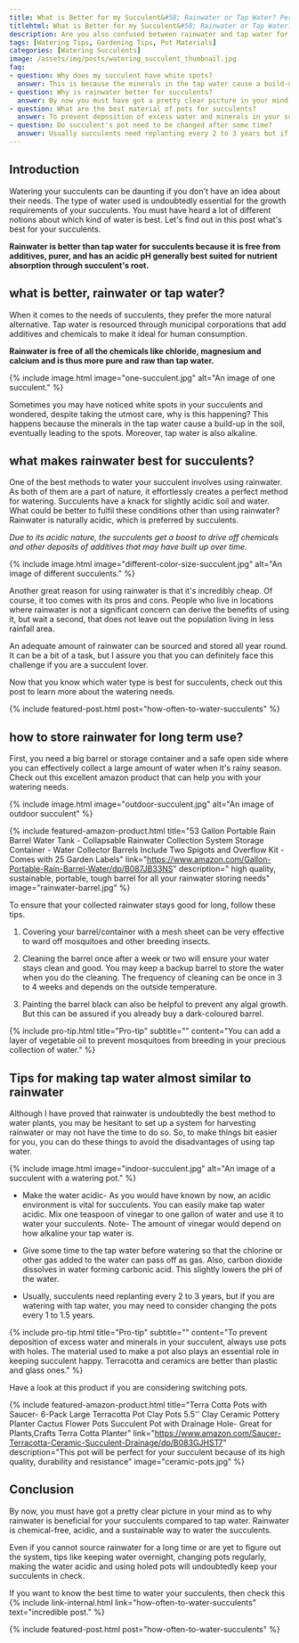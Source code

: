 ```yaml
--- 
title: What is Better for my Succulent&#58; Rainwater or Tap Water? Perfect Guide
titlehtml: What is Better for my Succulent&#58; Rainwater or Tap Water?<br> <span class="highlight"> Perfect Guide!</span>
description: Are you also confused between rainwater and tap water for succulents? In this post we will discuss why rainwater is better for your succulent.
tags: [Watering Tips, Gardening Tips, Pot Materials]
categories: [Watering Succulents]
image: /assets/img/posts/watering_succulent_thumbnail.jpg
faq: 
- question: Why does my succulent have white spots?
  answer: This is because the minerals in the tap water cause a build-up in the soil eventually leading to the spots. Tap water is alkaline in nature.
- question: Why is rainwater better for succulents?
  answer: By now you must have got a pretty clear picture in your mind as why rainwater is beneficial for your succulents than tap water. Rain water is chemical free, acidic and is more sustainable  to water succulents.
- question: What are the best material of pots for succulents?
  answer: To prevent deposition of excess water and minerals in your succulent, always use pots with holes. Material used to make pot also plays an essential role in keeping succulent happy. Terracotta and ceramics are better than plastic and glass ones.
- question: Do succulent's pot need to be changed after some time?
  answer: Usually succulents need replanting every 2 to 3 years but if you are watering with tap water, you may need to consider changing the pots every 1 to 1.5 years.
---
```


## Introduction

Watering your succulents can be daunting if you don't have an idea about their needs. The type of water used is undoubtedly essential for the growth requirements of your succulents. You must have heard a lot of different notions about which kind of water is best. Let's find out in this post what's best for your succulents.

**Rainwater is better than tap water for succulents because it is free from additives, purer, and has an acidic pH generally best suited for nutrient absorption through succulent's root.**

## what is better, rainwater or tap water?

When it comes to the needs of succulents, they prefer the more natural alternative. Tap water is resourced through municipal corporations that add additives and chemicals to make it ideal for human consumption.

**Rainwater is free of all the chemicals like chloride, magnesium and calcium and is thus more pure and raw than tap water.**

{% include image.html image="one-succulent.jpg" alt="An image of one succulent." %}

Sometimes you may have noticed white spots in your succulents and wondered, despite taking the utmost care, why is this happening? This happens because the minerals in the tap water cause a build-up in the soil, eventually leading to the spots. Moreover, tap water is also alkaline.

## what makes rainwater best for succulents?

One of the best methods to water your succulent involves using rainwater. As both of them are a part of nature, it effortlessly creates a perfect method for watering. Succulents have a knack for slightly acidic soil and water. What could be better to fulfil these conditions other than using rainwater? Rainwater is naturally acidic, which is preferred by succulents.

*Due to its acidic nature, the succulents get a boost to drive off chemicals and other deposits of additives that may have built up over time.*

{% include image.html image="different-color-size-succulent.jpg" alt="An image of different succulents." %}

Another great reason for using rainwater is that it's incredibly cheap. Of course, it too comes with its pros and cons. People who live in locations where rainwater is not a significant concern can derive the benefits of using it, but wait a second, that does not leave out the population living in less rainfall area.

An adequate amount of rainwater can be sourced and stored all year round. It can be a bit of a task, but I assure you that you can definitely face this challenge if you are a succulent lover.

Now that you know which water type is best for succulents, check out this post to learn more about the watering needs. 

{% include featured-post.html post="how-often-to-water-succulents" %}

## how to store rainwater for long term use?

First, you need a big barrel or storage container and a safe open side where you can effectively collect a large amount of water when it's rainy season. Check out this excellent amazon product that can help you with your watering needs.

{% include image.html image="outdoor-succulent.jpg" alt="An image of outdoor succulent" %}

{% include featured-amazon-product.html title="53 Gallon Portable Rain Barrel Water Tank - Collapsable Rainwater Collection System Storage Container - Water Collector Barrels Include Two Spigots and Overflow Kit - Comes with 25 Garden Labels" link="https://www.amazon.com/Gallon-Portable-Rain-Barrel-Water/dp/B087JB33NS" description=" high quality, sustainable, portable, tough barrel for all your rainwater storing needs" image="rainwater-barrel.jpg" %}

To ensure that your collected rainwater stays good for long, follow these tips. 

1. Covering your barrel/container with a mesh sheet can be very effective to ward off mosquitoes and other breeding insects.

2. Cleaning the barrel once after a week or two will ensure your water stays clean and good. You may keep a backup barrel to store the water when you do the cleaning. The frequency of cleaning can be once in 3 to 4 weeks and depends on the outside temperature.

3. Painting the barrel black can also be helpful to prevent any algal growth. But this can be assured if you already buy a dark-coloured barrel.


{% include pro-tip.html title="Pro-tip" subtitle="" content="You can add a layer of vegetable oil to prevent mosquitoes from breeding in your precious collection of water." %}

## Tips for making tap water almost similar to rainwater

Although I have proved that rainwater is undoubtedly the best method to water plants, you may be hesitant to set up a system for harvesting rainwater or may not have the time to do so. So, to make things bit easier for you, you can do these things to avoid the disadvantages of using tap water.

{% include image.html image="indoor-succulent.jpg" alt="An image of a succulent with a watering pot." %}

- Make the water acidic- As you would have known by now, an acidic environment is vital for succulents. You can easily make tap water acidic. Mix one teaspoon of vinegar to one gallon of water and use it to water your succulents.
Note- The amount of vinegar would depend on how alkaline your tap water is.

- Give some time to the tap water before watering so that the chlorine or other gas added to the water can pass off as gas. Also, carbon dioxide dissolves in water forming carbonic acid. This slightly lowers the pH of the water.

- Usually, succulents need replanting every 2 to 3 years, but if you are watering with tap water, you may need to consider changing the pots every 1 to 1.5 years.

{% include pro-tip.html title="Pro-tip" subtitle="" content="To prevent deposition of excess water and minerals in your succulent, always use pots with holes. The material used to make a pot also plays an essential role in keeping succulent happy. Terracotta and ceramics are better than plastic and glass ones." %}

Have a look at this product if you are considering switching pots.

{% include featured-amazon-product.html title="Terra Cotta Pots with Saucer- 6-Pack Large Terracotta Pot Clay Pots 5.5'' Clay Ceramic Pottery Planter Cactus Flower Pots Succulent Pot with Drainage Hole- Great for Plants,Crafts Terra Cotta Planter" link="https://www.amazon.com/Saucer-Terracotta-Ceramic-Succulent-Drainage/dp/B083GJHST7" description="This pot will be perfect for your succulent because of its high quality, durability and resistance" image="ceramic-pots.jpg" %}

## Conclusion 

By now, you must have got a pretty clear picture in your mind as to why rainwater is beneficial for your succulents compared to tap water. Rainwater is chemical-free, acidic, and a sustainable way to water the succulents.

Even if you cannot source rainwater for a long time or are yet to figure out the system, tips like keeping water overnight, changing pots regularly, making the water acidic and using holed pots will undoubtedly keep your succulents in check. 

If you want to know the best time to water your succulents, then check this {% include link-internal.html link="how-often-to-water-succulents" text="incredible post." %}

{% include featured-post.html post="how-often-to-water-succulents" %}
